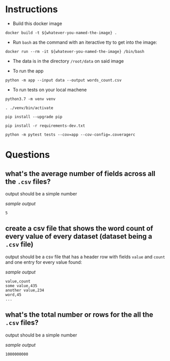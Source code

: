 # Instructions

- Build this docker image

```
docker build -t ${whatever-you-named-the-image} .
```

- Run `bash` as the command with an iteractive tty to get into the image:

```
docker run --rm -it ${whatever-you-named-the-image} /bin/bash
```

- The data is in the directory `/root/data` on said image

- To run the app

```
python -m app --input data --output words_count.csv
```

- To run tests on your local machene

```
python3.7 -m venv venv
```

```
. ./venv/bin/activate
```

```
pip install --upgrade pip
```

```
pip install -r requirements-dev.txt
```

```
python -m pytest tests --cov=app --cov-config=.coveragerc
```

# Questions

## what's the average number of fields across all the `.csv` files?

output should be a simple number

_sample output_

```
5
```

## create a csv file that shows the word count of every value of every dataset (dataset being a `.csv` file)

output should be a csv file that has a header row with fields `value` and
`count` and one entry for every value found:

_sample output_

```
value,count
some value,435
another value,234
word,45
...
```

## what's the total number or rows for the all the `.csv` files?

output should be a simple number

_sample output_

```
1000000000
```


